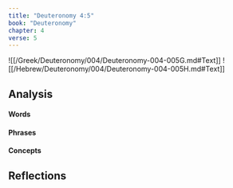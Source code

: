 ```yaml
---
title: "Deuteronomy 4:5"
book: "Deuteronomy"
chapter: 4
verse: 5
---
```

![[/Greek/Deuteronomy/004/Deuteronomy-004-005G.md#Text]]
![[/Hebrew/Deuteronomy/004/Deuteronomy-004-005H.md#Text]]

## Analysis

#### Words

#### Phrases

#### Concepts

## Reflections
